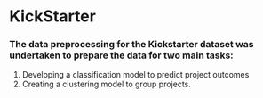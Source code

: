 # KickStarter

### The data preprocessing for the Kickstarter dataset was undertaken to prepare the data for two main tasks: 
1. Developing a classification model to predict project outcomes
2. Creating a clustering model to group projects.  

